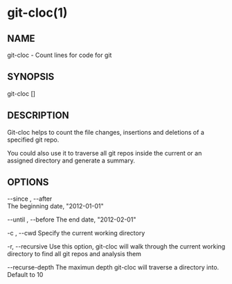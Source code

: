 git-cloc(1)
===========

NAME
----

git-cloc - Count lines for code for git

SYNOPSIS
--------

git-cloc [<options>]

DESCRIPTION
-----------

Git-cloc helps to count the file changes, insertions and deletions of a specified git repo. 

You could also use it to traverse all git repos inside the current or an assigned directory and generate a summary.

OPTIONS
-------
--since <date>, --after <date>	
	The beginning date, "2012-01-01"

--until <date>, --before <date>
	The end date, "2012-02-01"

-c <path>, --cwd <path>
	Specify the current working directory
	
-r, --recursive
	Use this option, git-cloc will walk through the current working directory to find all git repos and analysis them
	
--recurse-depth
	The maximun depth git-cloc will traverse a directory into. Default to 10
